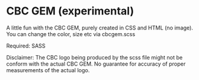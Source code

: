 CBC GEM (experimental)
=====

A little fun with the CBC GEM, purely created in CSS and HTML (no image). You can change the color, size etc via cbcgem.scss

Required: SASS 

Disclaimer: The CBC logo being produced by the scss file might not be conform with the actual CBC GEM. No guarantee for accuracy of proper measurements of the actual logo.
